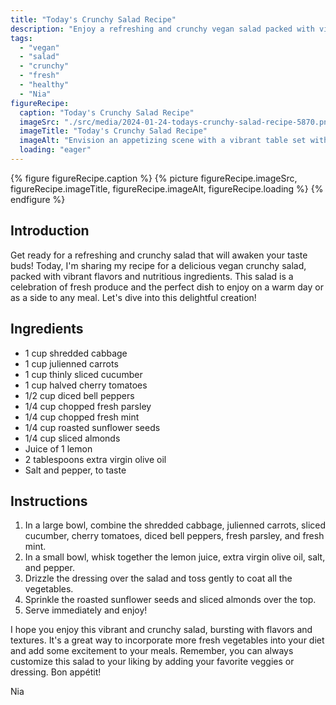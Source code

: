 ```yaml
---
title: "Today's Crunchy Salad Recipe"
description: "Enjoy a refreshing and crunchy vegan salad packed with vibrant flavors. This salad is the perfect dish to enjoy on a warm day or as a side to any meal. Customizable to your liking!"
tags:
  - "vegan"
  - "salad"
  - "crunchy"
  - "fresh"
  - "healthy"
  - "Nia"
figureRecipe: 
  caption: "Today's Crunchy Salad Recipe"
  imageSrc: "./src/media/2024-01-24-todays-crunchy-salad-recipe-5870.png"
  imageTitle: "Today's Crunchy Salad Recipe"
  imageAlt: "Envision an appetizing scene with a vibrant table set with a fresh salad, abundant in a variety of colors and textures. A white plate holding a salad made of shredded cabbage, julienned carrots, thin slices of cucumber, halved cherry tomatoes, diced bell peppers, sprinkled with fresh parsley and mint. Roasted sunflower seeds and sliced almonds garnish the top of the salad, adding a satisfying crunch to the mix. A drizzle of lemon dressing accentuates the ensemble, sparkling under the natural sunlight. The colors of the vegetables contrast dramatically with the white plate underneath. The image is bathed in a warm glow from the natural light, making it inviting, as it resonates with the wholesome, refreshing, and crunchy appeal of this vegan salad."
  loading: "eager"
---
```


{% figure figureRecipe.caption %}
{% picture figureRecipe.imageSrc, figureRecipe.imageTitle, figureRecipe.imageAlt, figureRecipe.loading %}
{% endfigure %}

## Introduction

Get ready for a refreshing and crunchy salad that will awaken your taste buds! Today, I'm sharing my recipe for a delicious vegan crunchy salad, packed with vibrant flavors and nutritious ingredients. This salad is a celebration of fresh produce and the perfect dish to enjoy on a warm day or as a side to any meal. Let's dive into this delightful creation!

## Ingredients

- 1 cup shredded cabbage
- 1 cup julienned carrots
- 1 cup thinly sliced cucumber
- 1 cup halved cherry tomatoes
- 1/2 cup diced bell peppers
- 1/4 cup chopped fresh parsley
- 1/4 cup chopped fresh mint
- 1/4 cup roasted sunflower seeds
- 1/4 cup sliced almonds
- Juice of 1 lemon
- 2 tablespoons extra virgin olive oil
- Salt and pepper, to taste

## Instructions

1. In a large bowl, combine the shredded cabbage, julienned carrots, sliced cucumber, cherry tomatoes, diced bell peppers, fresh parsley, and fresh mint.
2. In a small bowl, whisk together the lemon juice, extra virgin olive oil, salt, and pepper.
3. Drizzle the dressing over the salad and toss gently to coat all the vegetables.
4. Sprinkle the roasted sunflower seeds and sliced almonds over the top.
5. Serve immediately and enjoy!

I hope you enjoy this vibrant and crunchy salad, bursting with flavors and textures. It's a great way to incorporate more fresh vegetables into your diet and add some excitement to your meals. Remember, you can always customize this salad to your liking by adding your favorite veggies or dressing. Bon appétit!

Nia

